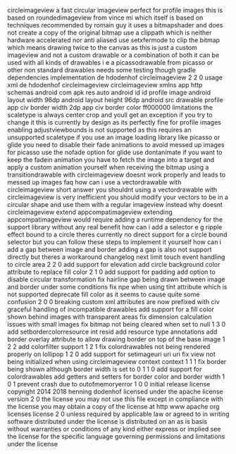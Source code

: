 circleimageview a fast circular imageview perfect for profile images this is based on roundedimageview from vince mi which itself is based on techniques recommended by romain guy it uses a bitmapshader and does not create a copy of the original bitmap use a clippath which is neither hardware accelerated nor anti aliased use setxfermode to clip the bitmap which means drawing twice to the canvas as this is just a custom imageview and not a custom drawable or a combination of both it can be used with all kinds of drawables i e a picassodrawable from picasso or other non standard drawables needs some testing though gradle dependencies implementation de hdodenhof circleimageview 2 2 0 usage xml de hdodenhof circleimageview circleimageview xmlns app http schemas android com apk res auto android id id profile image android layout width 96dp android layout height 96dp android src drawable profile app civ border width 2dp app civ border color ff000000 limitations the scaletype is always center crop and youll get an exception if you try to change it this is currently by design as its perfectly fine for profile images enabling adjustviewbounds is not supported as this requires an unsupported scaletype if you use an image loading library like picasso or glide you need to disable their fade animations to avoid messed up images for picasso use the nofade option for glide use dontanimate if you want to keep the fadein animation you have to fetch the image into a target and apply a custom animation yourself when receiving the bitmap using a transitiondrawable with circleimageview doesnt work properly and leads to messed up images faq how can i use a vectordrawable with circleimageview short answer you shouldnt using a vectordrawable with circleimageview is very inefficient you should modify your vectors to be in a circular shape and use them with a regular imageview instead why doesnt circleimageview extend appcompatimageview extending appcompatimageview would require adding a runtime dependency for the support library without any real benefit how can i add a selector e g ripple effect bound to a circle theres currently no direct support for a circle bound selector but you can follow these steps to implement it yourself how can i add a gap between image and border adding a gap is also not support directly but theres a workaround changelog next limit touch event handling to circle area 2 2 0 add support for elevation add circle background color attribute to replace fill color 2 1 0 add support for padding add option to disable circular transformation fix hairline gap being drawn between image and border under some conditions fix npe when using tint attribute which is not supported deprecate fill color as it seems to cause quite some confusion 2 0 0 breaking custom xml attributes are now prefixed with civ graceful handling of incompatible drawables add support for a fill color shown behind images with transparent areas fix dimension calculation issues with small images fix bitmap not being cleared when set to null 1 3 0 add setbordercolorresource int resid add resource type annotations add border overlay attribute to allow drawing border on top of the base image 1 2 2 add colorfilter support 1 2 1 fix colordrawables not being rendered properly on lollipop 1 2 0 add support for setimageuri uri uri fix view not being initialized when using circleimageview context context 1 1 1 fix border being shown although border width is set to 0 1 1 0 add support for colordrawables add getters and setters for border color and border width 1 0 1 prevent crash due to outofmemoryerror 1 0 0 initial release license copyright 2014 2018 henning dodenhof licensed under the apache license version 2 0 the license you may not use this file except in compliance with the license you may obtain a copy of the license at http www apache org licenses license 2 0 unless required by applicable law or agreed to in writing software distributed under the license is distributed on an as is basis without warranties or conditions of any kind either express or implied see the license for the specific language governing permissions and limitations under the license